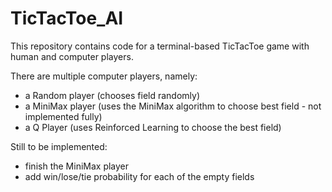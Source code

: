 # TicTacToe_AI

This repository contains code for a terminal-based TicTacToe game with human and computer players. 

There are multiple computer players, namely:
  - a Random player (chooses field randomly)
  - a MiniMax player (uses the MiniMax algorithm to choose best field - not implemented fully)
  - a Q Player (uses Reinforced Learning to choose the best field)

Still to be implemented:
  - finish the MiniMax player
  - add win/lose/tie probability for each of the empty fields
